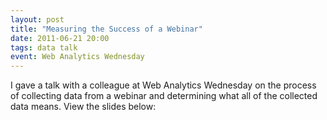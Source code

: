 ```yaml
---
layout: post
title: "Measuring the Success of a Webinar"
date: 2011-06-21 20:00
tags: data talk
event: Web Analytics Wednesday
---
```


I gave a talk with a colleague at Web Analytics Wednesday on the process of
collecting data from a webinar and determining what all of the collected data
means. View the slides below:

<script async class="speakerdeck-embed"
data-id="67b07160d1f3013048455eac219e74d9" data-ratio="1.33507170795306"
src="//speakerdeck.com/assets/embed.js"></script>
